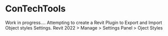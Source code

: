 # ConTechTools

Work in progress....
Attempting to create a Revit Plugin to Export and Import Object styles Settings.
Revit 2022 > Manage > Settings Panel > Oject Styles
